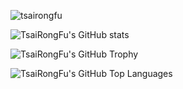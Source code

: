 <p align="left"> <img src="https://komarev.com/ghpvc/?username=tsairongfu&label=Profile%20views&color=0e75b6&style=flat" alt="tsairongfu" /> </p>

![TsaiRongFu's GitHub stats](https://github-readme-stats.vercel.app/api?username=tsairongfu&count_private=true&include_all_commits=true&show_icons=true&theme=radical)


![TsaiRongFu's GitHub Trophy](https://github-profile-trophy.vercel.app/?username=tsairongfu&theme=onedark)


![TsaiRongFu's GitHub Top Languages](https://github-readme-stats.vercel.app/api/top-langs/?username=tsairongfu&layout=compact&theme=gruvbox&hide_border=true&langs_count=8)




